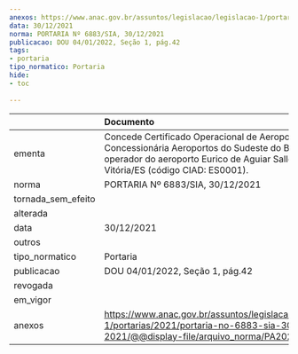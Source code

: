 ```yaml
---
anexos: https://www.anac.gov.br/assuntos/legislacao/legislacao-1/portarias/2021/portaria-no-6883-sia-30-12-2021/@@display-file/arquivo_norma/PA2021-6883.pdf
data: 30/12/2021
norma: PORTARIA Nº 6883/SIA, 30/12/2021
publicacao: DOU 04/01/2022, Seção 1, pág.42
tags:
- portaria
tipo_normatico: Portaria
hide: 
- toc 
 
---
```


|                    | Documento                                                                                                                                                                                    |
|:-------------------|:---------------------------------------------------------------------------------------------------------------------------------------------------------------------------------------------|
| ementa             | Concede Certificado Operacional de Aeroporto à ASeB Concessionária Aeroportos do Sudeste do Brasil S.A., operador do aeroporto Eurico de Aguiar Salles, em Vitória/ES (código CIAD: ES0001). |
| norma              | PORTARIA Nº 6883/SIA, 30/12/2021                                                                                                                                                             |
| tornada_sem_efeito |                                                                                                                                                                                              |
| alterada           |                                                                                                                                                                                              |
| data               | 30/12/2021                                                                                                                                                                                   |
| outros             |                                                                                                                                                                                              |
| tipo_normatico     | Portaria                                                                                                                                                                                     |
| publicacao         | DOU 04/01/2022, Seção 1, pág.42                                                                                                                                                              |
| revogada           |                                                                                                                                                                                              |
| em_vigor           |                                                                                                                                                                                              |
| anexos             | https://www.anac.gov.br/assuntos/legislacao/legislacao-1/portarias/2021/portaria-no-6883-sia-30-12-2021/@@display-file/arquivo_norma/PA2021-6883.pdf                                         |